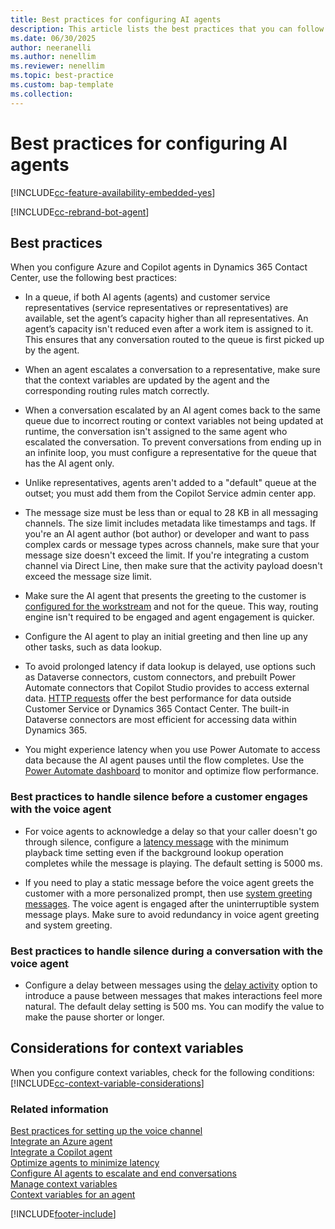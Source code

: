 ```yaml
---
title: Best practices for configuring AI agents
description: This article lists the best practices that you can follow when you configure Azure and Copilot agents in your contact center.
ms.date: 06/30/2025
author: neeranelli
ms.author: nenellim
ms.reviewer: nenellim
ms.topic: best-practice
ms.custom: bap-template
ms.collection:
---
```


# Best practices for configuring AI agents

[!INCLUDE[cc-feature-availability-embedded-yes](../../includes/cc-feature-availability-embedded-yes.md)]

[!INCLUDE[cc-rebrand-bot-agent](../../includes/cc-rebrand-bot-agent.md)]

## Best practices

When you configure Azure and Copilot agents in Dynamics 365 Contact Center, use the following best practices:

- In a queue, if both AI agents (agents) and customer service representatives (service representatives or representatives) are available, set the agent’s capacity higher than all representatives. An agent’s capacity isn't reduced even after a work item is assigned to it. This ensures that any conversation routed to the queue is first picked up by the agent.

- When an agent escalates a conversation to a representative, make sure that the context variables are updated by the agent and the corresponding routing rules match correctly.

- When a conversation escalated by an AI agent comes back to the same queue due to incorrect routing or context variables not being updated at runtime, the conversation isn't assigned to the same agent who escalated the conversation. To prevent conversations from ending up in an infinite loop, you must configure a representative for the queue that has the AI agent only.

- Unlike representatives, agents aren't added to a "default" queue at the outset; you must add them from the Copilot Service admin center app.

- The message size must be less than or equal to 28 KB in all messaging channels. The size limit includes metadata like timestamps and tags. If you're an AI agent author (bot author) or developer and want to pass complex cards or message types across channels, make sure that your message size doesn't exceed the limit. If you're integrating a custom channel via Direct Line, then make sure that the activity payload doesn't exceed the message size limit.

- Make sure the AI agent that presents the greeting to the customer is [configured for the workstream](create-workstreams.md#add-an-agent-to-a-workstream) and not for the queue. This way, routing engine isn't required to be engaged and agent engagement is quicker.

- Configure the AI agent to play an initial greeting and then line up any other tasks, such as data lookup.

- To avoid prolonged latency if data lookup is delayed, use options such as Dataverse connectors, custom connectors, and prebuilt Power Automate connectors that Copilot Studio provides to access external data. [HTTP requests](/microsoft-copilot-studio/authoring-http-node) offer the best performance for data outside Customer Service or Dynamics 365 Contact Center. The built-in Dataverse connectors are most efficient for accessing data within Dynamics 365.

- You might experience latency when you use Power Automate to access data because the AI agent pauses until the flow completes. Use the [Power Automate dashboard](/power-platform/admin/analytics-flow?tabs=new) to monitor and optimize flow performance.


### Best practices to handle silence before a customer engages with the voice agent

- For voice agents to acknowledge a delay so that your caller doesn't go through silence, configure a [latency message](/microsoft-copilot-studio/voice-configuration#add-a-latency-message-for-long-running-operations) with the minimum playback time setting even if the background lookup operation completes while the message is playing. The default setting is 5000 ms.

- If you need to play a static message before the voice agent greets the customer with a more personalized prompt, then use [system greeting messages](configure-automated-message.md#preconfigured-automated-message-triggers). The voice agent is engaged after the uninterruptible system message plays. Make sure to avoid redundancy in voice agent greeting and system greeting.

### Best practices to handle silence during a conversation with the voice agent

- Configure a delay between messages using the [delay activity](/microsoft-copilot-studio/authoring-send-event-activities#sending-other-activity-types) option to introduce a pause between messages that makes interactions feel more natural. The default delay setting is 500 ms. You can modify the value to make the pause shorter or longer.

## Considerations for context variables

When you configure context variables, check for the following conditions:
[!INCLUDE[cc-context-variable-considerations](../../includes/cc-context-variable-considerations.md)]

### Related information

[Best practices for setting up the voice channel](../implement/voice-channel-best-practices.md)  
[Integrate an Azure agent](configure-bot-azure.md)  
[Integrate a Copilot agent](configure-bot-virtual-agent.md)  
[Optimize agents to minimize latency](/microsoft-copilot-studio/guidance/optimize-minimize-latency)  
[Configure AI agents to escalate and end conversations](../develop/bot-escalate-end-conversation.md)  
[Manage context variables](manage-context-variables.md)  
[Context variables for an agent](context-variables-for-bot.md)  

[!INCLUDE[footer-include](../../includes/footer-banner.md)]
